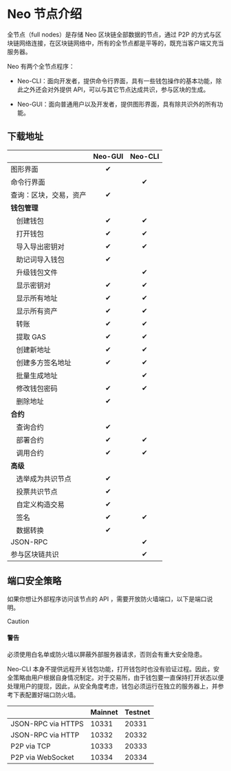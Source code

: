 # Neo 节点介绍                               

全节点（full nodes）是存储 Neo 区块链全部数据的节点，通过 P2P 的方式与区块链网络连接，在区块链网络中，所有的全节点都是平等的，既充当客户端又充当服务器。

Neo 有两个全节点程序：


- Neo-CLI：面向开发者，提供命令行界面，具有一些钱包操作的基本功能，除此之外还会对外提供 API，可以与其它节点达成共识，参与区块的生成。

- Neo-GUI：面向普通用户以及开发者，提供图形界面，具有除共识外的所有功能。



## 下载地址

|                  | Neo-GUI | Neo-CLI |
| :--------------- | :-----: | :-----: |
| 图形界面         |    ✔    |         |
| 命令行界面       |         |    ✔    |
| 查询：区块，交易，资产 |    ✔    |         |
| **钱包管理**     |         |         |
| &nbsp;&nbsp;&nbsp;创建钱包         |    ✔    |    ✔    |
| &nbsp;&nbsp;&nbsp;打开钱包         |    ✔    |    ✔    |
| &nbsp;&nbsp;&nbsp;导入导出密钥对   |    ✔    |    ✔    |
| &nbsp;&nbsp;&nbsp;助记词导入钱包 |    ✔    |         |
| &nbsp;&nbsp;&nbsp;升级钱包文件     |         |    ✔    |
| &nbsp;&nbsp;&nbsp;显示密钥对       |    ✔    |    ✔    |
| &nbsp;&nbsp;&nbsp;显示所有地址 |    ✔    |    ✔    |
| &nbsp;&nbsp;&nbsp;显示所有资产     |    ✔    |    ✔    |
| &nbsp;&nbsp;&nbsp;转账       |    ✔    |    ✔    |
| &nbsp;&nbsp;&nbsp;提取 GAS   |    ✔    |    ✔    |
| &nbsp;&nbsp;&nbsp;创建新地址 |    ✔    |    ✔    |
| &nbsp;&nbsp;&nbsp;创建多方签名地址 |    ✔    |    ✔    |
| &nbsp;&nbsp;&nbsp;批量生成地址     |         |    ✔    |
| &nbsp;&nbsp;&nbsp;修改钱包密码    |    ✔    |    ✔    |
| &nbsp;&nbsp;&nbsp;删除地址    |    ✔    |        |
| **合约** |  |  |
| &nbsp;&nbsp;&nbsp;查询合约  |    ✔    |        |
| &nbsp;&nbsp;&nbsp;部署合约 |    ✔    |    ✔    |
| &nbsp;&nbsp;&nbsp;调用合约  |    ✔    |    ✔    |
| **高级**     | | |
| &nbsp;&nbsp;&nbsp;选举成为共识节点 |    ✔    |         |
| &nbsp;&nbsp;&nbsp;投票共识节点     |    ✔    |         |
| &nbsp;&nbsp;&nbsp;自定义构造交易 |    ✔    |         |
| &nbsp;&nbsp;&nbsp;签名    |    ✔    | ✔ |
| &nbsp;&nbsp;&nbsp;数据转换    |    ✔    |         |
| JSON-RPC         |         |    ✔    |
| 参与区块链共识   |         |    ✔    |

## 端口安全策略

如果你想让外部程序访问该节点的 API ，需要开放防火墙端口，以下是端口说明。

> [!CAUTION]
>
> #### 警告
>
> 必须使用白名单或防火墙以屏蔽外部服务器请求，否则会有重大安全隐患。

Neo-CLI 本身不提供远程开关钱包功能，打开钱包时也没有验证过程。因此，安全策略由用户根据自身情况制定。对于交易所，由于钱包要一直保持打开状态以便处理用户的提现，因此，从安全角度考虑，钱包必须运行在独立的服务器上，并参考下表配置好端口防火墙。 

|                    | Mainnet | Testnet |
| ------------------ | ------- | ------- |
| JSON-RPC via HTTPS | 10331   | 20331   |
| JSON-RPC via HTTP  | 10332   | 20332   |
| P2P via TCP        | 10333   | 20333   |
| P2P via WebSocket  | 10334   | 20334   |



